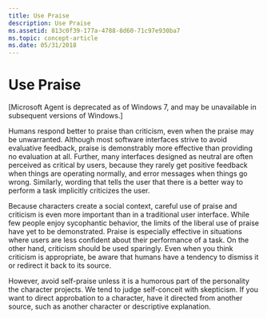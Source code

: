 ```yaml
---
title: Use Praise
description: Use Praise
ms.assetid: 813c0f39-177a-4788-8d60-71c97e930ba7
ms.topic: concept-article
ms.date: 05/31/2018
---
```


# Use Praise

\[Microsoft Agent is deprecated as of Windows 7, and may be unavailable in subsequent versions of Windows.\]

Humans respond better to praise than criticism, even when the praise may be unwarranted. Although most software interfaces strive to avoid evaluative feedback, praise is demonstrably more effective than providing no evaluation at all. Further, many interfaces designed as neutral are often perceived as critical by users, because they rarely get positive feedback when things are operating normally, and error messages when things go wrong. Similarly, wording that tells the user that there is a better way to perform a task implicitly criticizes the user.

Because characters create a social context, careful use of praise and criticism is even more important than in a traditional user interface. While few people enjoy sycophantic behavior, the limits of the liberal use of praise have yet to be demonstrated. Praise is especially effective in situations where users are less confident about their performance of a task. On the other hand, criticism should be used sparingly. Even when you think criticism is appropriate, be aware that humans have a tendency to dismiss it or redirect it back to its source.

However, avoid self-praise unless it is a humorous part of the personality the character projects. We tend to judge self-conceit with skepticism. If you want to direct approbation to a character, have it directed from another source, such as another character or descriptive explanation.

 

 




